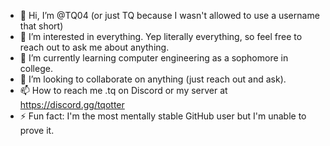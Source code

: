 - 👋 Hi, I’m @TQ04 (or just TQ because I wasn't allowed to use a username that short)
- 👀 I’m interested in everything. Yep literally everything, so feel free to reach out to ask me about anything.
- 🌱 I’m currently learning computer engineering as a sophomore in college.
- 💞️ I’m looking to collaborate on anything (just reach out and ask).
- 📫 How to reach me .tq on Discord or my server at https://discord.gg/tqotter
- ⚡ Fun fact: I'm the most mentally stable GitHub user but I'm unable to prove it.

<!---
TQ04/TQ04 is a ✨ special ✨ repository because its `README.md` (this file) appears on your GitHub profile.
You can click the Preview link to take a look at your changes.
--->

